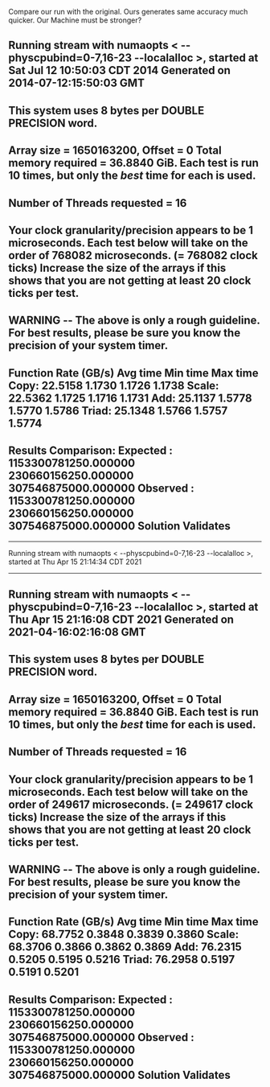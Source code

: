 Compare our run with the original. Ours generates same accuracy much quicker. Our Machine must be stronger?



Running stream with numaopts <  --physcpubind=0-7,16-23 --localalloc  >, started at Sat Jul 12 10:50:03 CDT 2014
Generated on 2014-07-12:15:50:03 GMT
-------------------------------------------------------------
This system uses 8 bytes per DOUBLE PRECISION word.
-------------------------------------------------------------
Array size = 1650163200, Offset = 0
Total memory required = 36.8840 GiB.
Each test is run 10 times, but only
the *best* time for each is used.
-------------------------------------------------------------
Number of Threads requested = 16
-------------------------------------------------------------
Your clock granularity/precision appears to be 1 microseconds.
Each test below will take on the order of 768082 microseconds.
   (= 768082 clock ticks)
Increase the size of the arrays if this shows that
you are not getting at least 20 clock ticks per test.
-------------------------------------------------------------
WARNING -- The above is only a rough guideline.
For best results, please be sure you know the
precision of your system timer.
-------------------------------------------------------------
Function      Rate (GB/s)   Avg time     Min time     Max time
Copy:          22.5158       1.1730       1.1726       1.1738
Scale:         22.5362       1.1725       1.1716       1.1731
Add:           25.1137       1.5778       1.5770       1.5786
Triad:         25.1348       1.5766       1.5757       1.5774
-------------------------------------------------------------
Results Comparison: 
        Expected  : 1153300781250.000000 230660156250.000000 307546875000.000000 
        Observed  : 1153300781250.000000 230660156250.000000 307546875000.000000 
Solution Validates
-------------------------------------------------------------

--------------------------------------------------------------------------------
Running stream with numaopts <  --physcpubind=0-7,16-23 --localalloc  >, started at Thu Apr 15 21:14:34 CDT 2021

--------------------------------------------------------------------------------
Running stream with numaopts <  --physcpubind=0-7,16-23 --localalloc  >, started at Thu Apr 15 21:16:08 CDT 2021
Generated on 2021-04-16:02:16:08 GMT
-------------------------------------------------------------
This system uses 8 bytes per DOUBLE PRECISION word.
-------------------------------------------------------------
Array size = 1650163200, Offset = 0
Total memory required = 36.8840 GiB.
Each test is run 10 times, but only
the *best* time for each is used.
-------------------------------------------------------------
Number of Threads requested = 16
-------------------------------------------------------------
Your clock granularity/precision appears to be 1 microseconds.
Each test below will take on the order of 249617 microseconds.
   (= 249617 clock ticks)
Increase the size of the arrays if this shows that
you are not getting at least 20 clock ticks per test.
-------------------------------------------------------------
WARNING -- The above is only a rough guideline.
For best results, please be sure you know the
precision of your system timer.
-------------------------------------------------------------
Function      Rate (GB/s)   Avg time     Min time     Max time
Copy:          68.7752       0.3848       0.3839       0.3860
Scale:         68.3706       0.3866       0.3862       0.3869
Add:           76.2315       0.5205       0.5195       0.5216
Triad:         76.2958       0.5197       0.5191       0.5201
-------------------------------------------------------------
Results Comparison: 
        Expected  : 1153300781250.000000 230660156250.000000 307546875000.000000 
        Observed  : 1153300781250.000000 230660156250.000000 307546875000.000000 
Solution Validates
-------------------------------------------------------------
